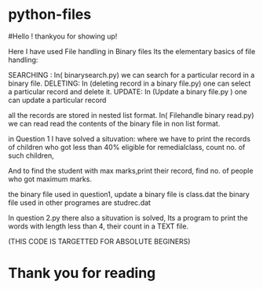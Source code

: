 # python-files

#Hello ! thankyou for showing up!

Here I have used File handling in Binary files
Its the elementary basics of file handling:

SEARCHING : In( binarysearch.py) we can search for a particular record in a binary file.
DELETING: In (deleting record in a binary file.py) one can select a particular record and delete it.
UPDATE: In (Update a binary file.py ) one can update a particular record

all the records are stored in nested list format.
In( Filehandle binary read.py) we can read read the contents of the binary file in non list format.

in Question 1 I have solved a situvation:
where we have to print the records of children who got less than 40%
eligible for remedialclass, count no. of such children,

And to find the student with max marks,print their record, find no. of people who got maximum marks.

the binary file used in question1, update a binary file is class.dat
the binary file used in other programes are studrec.dat

In question 2.py there also a situvation is solved, Its a program to print the words with length less than 4, their count in a TEXT file.

(THIS CODE IS TARGETTED FOR ABSOLUTE BEGINERS)
# Thank you for reading

